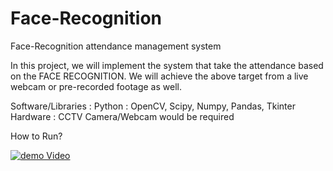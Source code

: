 # Face-Recognition
Face-Recognition attendance management system


   In this project, we will implement the system that take the attendance based on the FACE RECOGNITION.
   We will achieve the above target from a live webcam or pre-recorded footage as well.


   Software/Libraries :
Python : OpenCV, Scipy, Numpy, Pandas, Tkinter
    Hardware :
CCTV Camera/Webcam would be required


 How to Run?
 
 [![demo Video](doc/gif.gif)](https://www.youtube.com/watch?v=eJ5SWw8FUyw)
